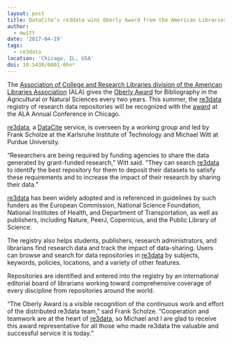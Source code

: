 ```yaml
---
layout: post
title: DataCite’s re3data wins Oberly Award from the American Libraries Association
author:
  - mwitt
date: '2017-04-19'
tags:
  - re3data
location: 'Chicago, IL, USA'
doi: 10.5438/0001-0hn*
---
```

The [Association of College and Research Libraries division of the American Libraries Association](http://www.ala.org) (ALA) gives the [Oberly Award](http://www.ala.org/acrl/awards/publicationawards/oberlyaward) for Bibliography in the Agricultural or Natural Sciences every two years. This summer, the [re3data](http://www.re3data.org) registry of research data repositories will be recognized with the [award](http://www.ala.org/news/member-news/2017/03/2017-acrl-sts-oberly-award-goes-scholze-and-witt) at the ALA Annual Conference in Chicago.

[re3data](http://www.re3data.org), a [DataCite](https://www.datacite.org) service, is overseen by a working group and led by Frank Scholze at the Karlsruhe Institute of Technology and Michael Witt at Purdue University.

“Researchers are being required by funding agencies to share the data generated by grant-funded research,” Witt said. “They can search [re3data](http://www.re3data.org) to identify the best repository for them to deposit their datasets to satisfy these requirements and to increase the impact of their research by sharing their data.”

[re3data](http://www.re3data.org) has been widely adopted and is referenced in guidelines by such funders as the European Commission, National Science Foundation, National Institutes of Health, and Department of Transportation, as well as publishers, including Nature, PeerJ, Copernicus, and the Public Library of Science.

The registry also helps students, publishers, research administrators, and librarians find research data and track the impact of data-sharing. Users can browse and search for data repositories in [re3data](http://www.re3data.org) by subjects, keywords, policies, locations, and a variety of other features.

Repositories are identified and entered into the registry by an international editorial board of librarians working toward comprehensive coverage of every discipline from repositories around the world.

“The Oberly Award is a visible recognition of the continuous work and effort of the distributed re3data team,” said Frank Scholze. “Cooperation and teamwork are at the heart of [re3data](http://www.re3data.org), so Michael and I are glad to receive this award representative for all those who made re3data the valuable and successful service it is today.” 
